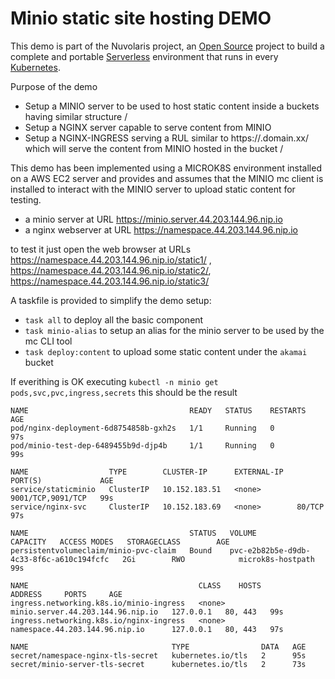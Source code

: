 <!--
  ~ Licensed to the Apache Software Foundation (ASF) under one
  ~ or more contributor license agreements.  See the NOTICE file
  ~ distributed with this work for additional information
  ~ regarding copyright ownership.  The ASF licenses this file
  ~ to you under the Apache License, Version 2.0 (the
  ~ "License"); you may not use this file except in compliance
  ~ with the License.  You may obtain a copy of the License at
  ~
  ~   http://www.apache.org/licenses/LICENSE-2.0
  ~
  ~ Unless required by applicable law or agreed to in writing,
  ~ software distributed under the License is distributed on an
  ~ "AS IS" BASIS, WITHOUT WARRANTIES OR CONDITIONS OF ANY
  ~ KIND, either express or implied.  See the License for the
  ~ specific language governing permissions and limitations
  ~ under the License.
  ~
-->
# Minio static site hosting DEMO

This demo is part of the Nuvolaris project, an [Open Source](https://opensource.org/) project to build a complete and portable [Serverless](https://martinfowler.com/articles/serverless.html) environment that runs in every [Kubernetes](https://kubernetes.io/).

Purpose of the demo

- Setup a MINIO server to be used to host static content inside a buckets having similar structure <namespace>/<path>
- Setup a NGINX server capable to serve content from MINIO
- Setup a NGINX-INGRESS serving a RUL similar to https://<namespace>.domain.xx/<path> which will serve the content from MINIO hosted in the bucket <namespace>/<path>

This demo has been implemented using a MICROK8S environment installed on a AWS EC2 server and provides and assumes that the MINIO mc client is installed to interact with the MINIO server to upload static content for testing.

- a minio server at URL https://minio.server.44.203.144.96.nip.io
- a nginx webserver at URL https://namespace.44.203.144.96.nip.io

to test it just open the web browser at URLs https://namespace.44.203.144.96.nip.io/static1/ , https://namespace.44.203.144.96.nip.io/static2/, https://namespace.44.203.144.96.nip.io/static3/

A taskfile is provided to simplify the demo setup:

- `task all` to deploy all the basic component
- `task minio-alias` to setup an alias for the minio server to be used by the mc CLI tool
- `task deploy:content` to upload some static content under the `akamai` bucket

If everithing is OK executing `kubectl -n minio get pods,svc,pvc,ingress,secrets` this should be the result

```
NAME                                    READY   STATUS    RESTARTS   AGE
pod/nginx-deployment-6d8754858b-gxh2s   1/1     Running   0          97s
pod/minio-test-dep-6489455b9d-djp4b     1/1     Running   0          99s

NAME                  TYPE        CLUSTER-IP      EXTERNAL-IP   PORT(S)             AGE
service/staticminio   ClusterIP   10.152.183.51   <none>        9001/TCP,9091/TCP   99s
service/nginx-svc     ClusterIP   10.152.183.69   <none>        80/TCP              97s

NAME                                    STATUS   VOLUME                                     CAPACITY   ACCESS MODES   STORAGECLASS        AGE
persistentvolumeclaim/minio-pvc-claim   Bound    pvc-e2b82b5e-d9db-4c33-8f6c-a610c194fcfc   2Gi        RWO            microk8s-hostpath   99s

NAME                                      CLASS    HOSTS                               ADDRESS     PORTS     AGE
ingress.networking.k8s.io/minio-ingress   <none>   minio.server.44.203.144.96.nip.io   127.0.0.1   80, 443   99s
ingress.networking.k8s.io/nginx-ingress   <none>   namespace.44.203.144.96.nip.io      127.0.0.1   80, 443   97s

NAME                                TYPE                DATA   AGE
secret/namespace-nginx-tls-secret   kubernetes.io/tls   2      95s
secret/minio-server-tls-secret      kubernetes.io/tls   2      73s
```
